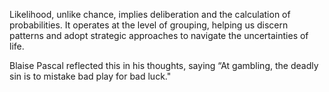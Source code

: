 
Likelihood, unlike chance, implies deliberation and the calculation of probabilities. It operates at the level of grouping, helping us discern patterns and adopt strategic approaches to navigate the uncertainties of life.

Blaise Pascal reflected this in his thoughts, saying “At gambling, the deadly sin is to mistake bad play for bad luck."


